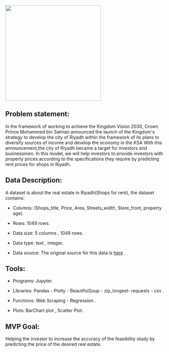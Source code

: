 <img src="https://user-images.githubusercontent.com/93095814/143898016-a7e711ae-aea7-4e56-8e1e-f24cbe66cc56.jpg" width="300" heigh="400" />


## Problem statement:

In the framework of working to achieve the Kingdom Vision 2030, Crown Prince
Mohammed bin Salman announced the launch of the Kingdom&#39;s strategy to develop
the city of Riyadh within the framework of its plans to diversify sources of income
and develop the economy in the KSA With this announcement,the city of Riyadh
became a target for investors and businessmen. In this model, we will help investors
to provide investors with property prices according to the specifications they require by predicting rent prices for shops in Riyadh.



## Data Description: 

A dataset is about the real estate in Riyadh(Shops for rent), the dataset contains:
	
* Columns: (Shops_title, Price, Area, Streets_width, Store_front, property age).

* Rows: 1049 rows.

* Data size: 5 columns , 1049 rows.

* Data type: text , integer.

* Data source: The original source for this data is <a href="https://sa.aqar.fm/">here</a> .




## Tools:

* Programs:  Jupyter.

* Libraries:  Pandas - Plotly - BeautifulSoup - zip_longest- requests - csv  .

* Functions: Web Scraping - Regression .

* Plots: BarChart plot , Scatter Plot.



## MVP Goal:
Helping the investor to increase the accuracy of the feasibility study by predicting the
price of the desired real estate.
